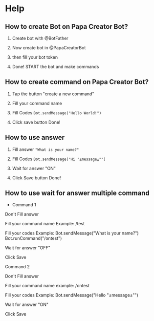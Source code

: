 # Help


## How to create Bot on Papa Creator Bot?
1. Create bot with @BotFather

2. Now create bot in @PapaCreatorBot

3. then fill your bot token

4. Done! START the bot and make commands

## How to create command on Papa Creator Bot?

1. Tap the button "create a new command"
 
2. Fill your command name

3. Fill Codes 
`Bot.sendMessage("Hello World!")`
5. Click save button Done!

## How to use answer

1. Fill answer
`"What is your name?"`


3. Fill Codes 
`Bot.sendMessage("Hi "±message±"")`
4. Wait for answer "ON"

5. Click Save button Done!

## How to use wait for answer multiple command

* Command 1

Don't Fill answer

Fill your command name Example: /test

Fill your codes Example: Bot.sendMessage("What is your name?") Bot.runCommand("/ontest")

Wait for answer "OFF"

Click Save

Command 2

Don't Fill answer

Fill your command name example: /ontest

Fill your codes Example: Bot.sendMessage("Hello "±message±"")

Wait for answer "ON"

Click Save
